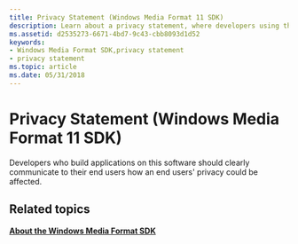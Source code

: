 ```yaml
---
title: Privacy Statement (Windows Media Format 11 SDK)
description: Learn about a privacy statement, where developers using the Windows Media Format 11 SDK should communicate how user privacy could be affected.
ms.assetid: d2535273-6671-4bd7-9c43-cbb8093d1d52
keywords:
- Windows Media Format SDK,privacy statement
- privacy statement
ms.topic: article
ms.date: 05/31/2018
---
```


# Privacy Statement (Windows Media Format 11 SDK)

Developers who build applications on this software should clearly communicate to their end users how an end users' privacy could be affected. 

## Related topics

<dl> <dt>

[**About the Windows Media Format SDK**](about-the-windows-media-format-sdk.md)
</dt> </dl>

 

 




